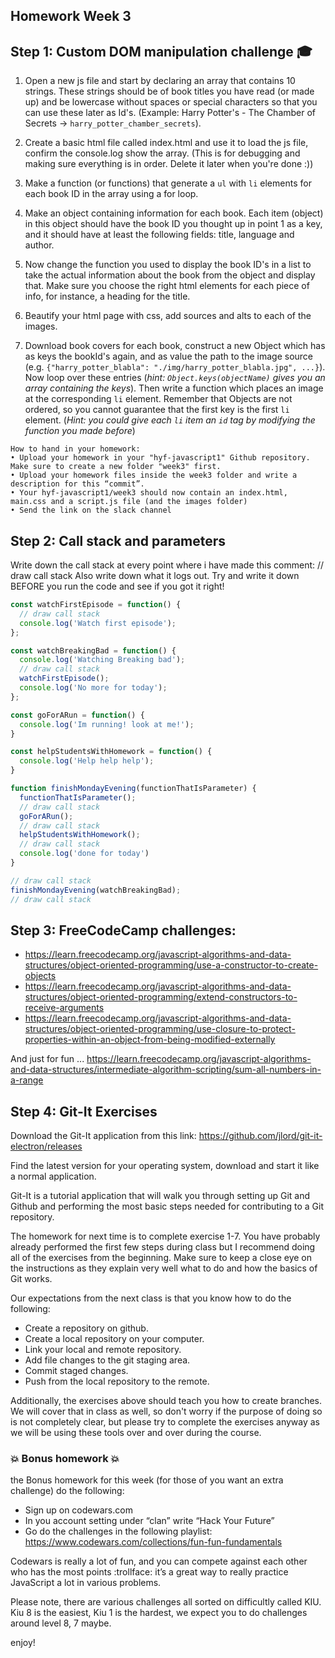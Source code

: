 ## Homework Week 3

## Step 1: Custom DOM manipulation challenge :mortar_board:

1. Open a new js file and start by declaring an array that contains 10 strings. These strings should be of book titles you have read (or made up) and be lowercase without spaces or special characters so that you can use these later as Id's. (Example: Harry Potter's - The Chamber of Secrets -> `harry_potter_chamber_secrets`). 

2. Create a basic html file called index.html and use it to load the js file, confirm the console.log show the array. (This is for debugging and making sure everything is in order. Delete it later when you're done :))

3. Make a function (or functions) that generate a `ul` with `li` elements for each book ID in the array using a for loop. 

4. Make an object containing information for each book. Each item (object) in this object should have the book ID you thought up in point 1 as a key, and it should have at least the following fields: title, language and author. 

5. Now change the function you used to display the book ID's in a list to take the actual information about the book from the object and display that. Make sure you choose the right html elements for each piece of info, for instance, a heading for the title.

6. Beautify your html page with css, add sources and alts to each of the images.
 
7. Download book covers for each book, construct a new Object which has as keys the bookId's again, and as value the path to the image source (e.g. `{"harry_potter_blabla": "./img/harry_potter_blabla.jpg", ...}`). Now loop over these entries (_hint: `Object.keys(objectName)` gives you an array containing the keys_). Then write a function which places an image at the corresponding `li` element. Remember that Objects are not ordered, so you cannot guarantee that the first key is the first `li` element. (_Hint: you could give each `li` item an `id` tag by modifying the function you made before_)

```
How to hand in your homework:
• Upload your homework in your "hyf-javascript1" Github repository. Make sure to create a new folder "week3" first. 
• Upload your homework files inside the week3 folder and write a description for this “commit”.
• Your hyf-javascript1/week3 should now contain an index.html, main.css and a script.js file (and the images folder)
• Send the link on the slack channel
```

## Step 2: Call stack and parameters

Write down the call stack at every point where i have made this comment: // draw call stack
Also write down what it logs out. Try and write it down BEFORE you run the code and see if you got it right!

```js
const watchFirstEpisode = function() {
  // draw call stack
  console.log('Watch first episode');
};

const watchBreakingBad = function() {
  console.log('Watching Breaking bad');
  // draw call stack
  watchFirstEpisode();
  console.log('No more for today');
};

const goForARun = function() {
  console.log('Im running! look at me!');
}

const helpStudentsWithHomework = function() {
  console.log('Help help help');
}

function finishMondayEvening(functionThatIsParameter) {
  functionThatIsParameter();
  // draw call stack
  goForARun();
  // draw call stack
  helpStudentsWithHomework();
  // draw call stack
  console.log('done for today')
}

// draw call stack
finishMondayEvening(watchBreakingBad);
// draw call stack
```


## Step 3: **FreeCodeCamp challenges:**

- https://learn.freecodecamp.org/javascript-algorithms-and-data-structures/object-oriented-programming/use-a-constructor-to-create-objects
- https://learn.freecodecamp.org/javascript-algorithms-and-data-structures/object-oriented-programming/extend-constructors-to-receive-arguments
- https://learn.freecodecamp.org/javascript-algorithms-and-data-structures/object-oriented-programming/use-closure-to-protect-properties-within-an-object-from-being-modified-externally


And just for fun ... https://learn.freecodecamp.org/javascript-algorithms-and-data-structures/intermediate-algorithm-scripting/sum-all-numbers-in-a-range

## Step 4: **Git-It Exercises**
Download the Git-It application from this link: https://github.com/jlord/git-it-electron/releases

Find the latest version for your operating system, download and start it like a normal application.

Git-It is a tutorial application that will walk you through setting up Git and Github and performing the most basic steps needed for contributing to a Git repository.

The homework for next time is to complete exercise 1-7. You have probably already performed the first few steps during class but I recommend doing all of the exercises from the beginning. Make sure to keep a close eye on the instructions as they explain very well what to do and how the basics of Git works.

Our expectations from the next class is that you know how to do the following:
- Create a repository on github.
- Create a local repository on your computer.
- Link your local and remote repository.
- Add file changes to the git staging area.
- Commit staged changes.
- Push from the local repository to the remote.

Additionally, the exercises above should teach you how to create branches. We will cover that in class as well, so don't worry if the purpose of doing so is not completely clear, but please try to complete the exercises anyway as we will be using these tools over and over during the course.


### :boom: Bonus homework :boom:
the Bonus homework for this week (for those of you want an extra challenge) do the following:

- Sign up on codewars.com
- In you account setting under “clan” write “Hack Your Future” 
- Go do the challenges in the following playlist: https://www.codewars.com/collections/fun-fun-fundamentals

Codewars is really a lot of fun, and you can compete against each other who has the most points :trollface:
it’s a great way to really practice JavaScript a lot in various problems.

Please note, there are various challenges all sorted on difficultly called KIU. Kiu 8 is the easiest, Kiu 1 is the hardest, we expect you to do challenges around level 8, 7 maybe.

enjoy!
